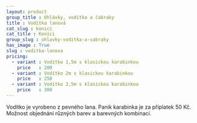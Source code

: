 ```yaml
---
layout: product
group_title : Ohlávky, vodítka a čabraky
title : Vodítka lanová
cat_slug : konici
cat_title : Koníci
group_slug : ohlavky-voditka-a-cabraky
has_image : True
slug : voditka-lanova
pricing:
  - variant : Vodítko 1,5m s klasickou karabinkou
    price   : 200
  - variant : Vodítko 2m s klasickou karabinkou
    price   : 250
  - variant : Vodítko 2,5m s klasickou karabinkou
    price   : 300
---
```


Vodítko je vyrobeno z pevného lana.
Panik karabinka je za příplatek 50&nbsp;Kč. 
Možnost objednání různých barev a barevných kombinací.

